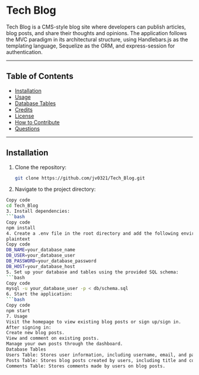 

# Tech Blog

Tech Blog is a CMS-style blog site where developers can publish articles, blog posts, and share their thoughts and opinions. The application follows the MVC paradigm in its architectural structure, using Handlebars.js as the templating language, Sequelize as the ORM, and express-session for authentication.

---

## Table of Contents

- [Installation](#installation)
- [Usage](#usage)
- [Database Tables](#database-tables)
- [Credits](#credits)
- [License](#license)
- [How to Contribute](#how-to-contribute)
- [Questions](#questions)

---

## Installation

1. Clone the repository:
   ```bash
   git clone https://github.com/jv0321/Tech_Blog.git

2. Navigate to the project directory:
```bash
Copy code
cd Tech_Blog
3. Install dependencies:
```bash
Copy code
npm install
4. Create a .env file in the root directory and add the following environment variables:
plaintext
Copy code
DB_NAME=your_database_name
DB_USER=your_database_user
DB_PASSWORD=your_database_password
DB_HOST=your_database_host
5. Set up your database and tables using the provided SQL schema:
```bash
Copy code
mysql -u your_database_user -p < db/schema.sql
6. Start the application:
```bash
Copy code
npm start
7. Usage
Visit the homepage to view existing blog posts or sign up/sign in.
After signing in:
Create new blog posts.
View and comment on existing posts.
Manage your own posts through the dashboard.
Database Tables
Users Table: Stores user information, including username, email, and password.
Posts Table: Stores blog posts created by users, including title and content.
Comments Table: Stores comments made by users on blog posts.
